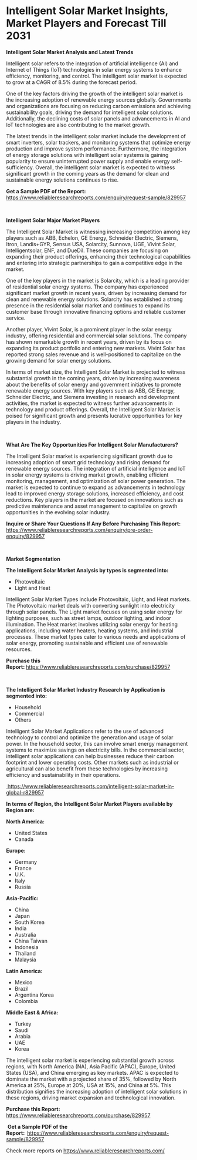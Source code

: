 <p><h1>Intelligent Solar Market Insights, Market Players and Forecast Till 2031</h1></p><p><strong>Intelligent Solar Market Analysis and Latest Trends</strong></p>
<p><p>Intelligent solar refers to the integration of artificial intelligence (AI) and Internet of Things (IoT) technologies in solar energy systems to enhance efficiency, monitoring, and control. The intelligent solar market is expected to grow at a CAGR of 8.5% during the forecast period.</p><p>One of the key factors driving the growth of the intelligent solar market is the increasing adoption of renewable energy sources globally. Governments and organizations are focusing on reducing carbon emissions and achieving sustainability goals, driving the demand for intelligent solar solutions. Additionally, the declining costs of solar panels and advancements in AI and IoT technologies are also contributing to the market growth.</p><p>The latest trends in the intelligent solar market include the development of smart inverters, solar trackers, and monitoring systems that optimize energy production and improve system performance. Furthermore, the integration of energy storage solutions with intelligent solar systems is gaining popularity to ensure uninterrupted power supply and enable energy self-sufficiency. Overall, the intelligent solar market is expected to witness significant growth in the coming years as the demand for clean and sustainable energy solutions continues to rise.</p></p>
<p><strong>Get a Sample PDF of the Report:&nbsp;</strong> <a href="https://www.reliableresearchreports.com/enquiry/request-sample/829957">https://www.reliableresearchreports.com/enquiry/request-sample/829957</a></p>
<p>&nbsp;</p>
<p><strong>Intelligent Solar Major Market Players</strong></p>
<p><p>The Intelligent Solar Market is witnessing increasing competition among key players such as ABB, Echelon, GE Energy, Schneider Electric, Siemens, Itron, Landis+GYR, Sensus USA, Solarcity, Sunnova, UGE, Vivint Solar, Intelligentsolar, ENF, and DueDil. These companies are focusing on expanding their product offerings, enhancing their technological capabilities and entering into strategic partnerships to gain a competitive edge in the market.</p><p>One of the key players in the market is Solarcity, which is a leading provider of residential solar energy systems. The company has experienced significant market growth in recent years, driven by increasing demand for clean and renewable energy solutions. Solarcity has established a strong presence in the residential solar market and continues to expand its customer base through innovative financing options and reliable customer service.</p><p>Another player, Vivint Solar, is a prominent player in the solar energy industry, offering residential and commercial solar solutions. The company has shown remarkable growth in recent years, driven by its focus on expanding its product portfolio and entering new markets. Vivint Solar has reported strong sales revenue and is well-positioned to capitalize on the growing demand for solar energy solutions.</p><p>In terms of market size, the Intelligent Solar Market is projected to witness substantial growth in the coming years, driven by increasing awareness about the benefits of solar energy and government initiatives to promote renewable energy sources. With key players such as ABB, GE Energy, Schneider Electric, and Siemens investing in research and development activities, the market is expected to witness further advancements in technology and product offerings. Overall, the Intelligent Solar Market is poised for significant growth and presents lucrative opportunities for key players in the industry.</p></p>
<p>&nbsp;</p>
<p><strong>What Are The Key Opportunities For Intelligent Solar Manufacturers?</strong></p>
<p><p>The Intelligent Solar market is experiencing significant growth due to increasing adoption of smart grid technology and rising demand for renewable energy sources. The integration of artificial intelligence and IoT in solar energy systems is driving market growth, enabling efficient monitoring, management, and optimization of solar power generation. The market is expected to continue to expand as advancements in technology lead to improved energy storage solutions, increased efficiency, and cost reductions. Key players in the market are focused on innovations such as predictive maintenance and asset management to capitalize on growth opportunities in the evolving solar industry.</p></p>
<p><strong>Inquire or Share Your Questions If Any Before Purchasing This Report:</strong> <a href="https://www.reliableresearchreports.com/enquiry/pre-order-enquiry/829957">https://www.reliableresearchreports.com/enquiry/pre-order-enquiry/829957</a></p>
<p>&nbsp;</p>
<p><strong>Market Segmentation</strong></p>
<p><strong>The Intelligent Solar Market Analysis by types is segmented into:</strong></p>
<p><ul><li>Photovoltaic</li><li>Light and Heat</li></ul></p>
<p><p>Intelligent Solar Market Types include Photovoltaic, Light, and Heat markets. The Photovoltaic market deals with converting sunlight into electricity through solar panels. The Light market focuses on using solar energy for lighting purposes, such as street lamps, outdoor lighting, and indoor illumination. The Heat market involves utilizing solar energy for heating applications, including water heaters, heating systems, and industrial processes. These market types cater to various needs and applications of solar energy, promoting sustainable and efficient use of renewable resources.</p></p>
<p><strong>Purchase this Report:&nbsp;</strong><a href="https://www.reliableresearchreports.com/purchase/829957">https://www.reliableresearchreports.com/purchase/829957</a></p>
<p>&nbsp;</p>
<p><strong>The Intelligent Solar Market Industry Research by Application is segmented into:</strong></p>
<p><ul><li>Household</li><li>Commercial</li><li>Others</li></ul></p>
<p><p>Intelligent Solar Market Applications refer to the use of advanced technology to control and optimize the generation and usage of solar power. In the household sector, this can involve smart energy management systems to maximize savings on electricity bills. In the commercial sector, intelligent solar applications can help businesses reduce their carbon footprint and lower operating costs. Other markets such as industrial or agricultural can also benefit from these technologies by increasing efficiency and sustainability in their operations.</p></p>
<p><a href="https://www.reliableresearchreports.com/intelligent-solar-market-in-global-r829957">&nbsp;https://www.reliableresearchreports.com/intelligent-solar-market-in-global-r829957</a></p>
<p><strong>In terms of Region, the Intelligent Solar Market Players available by Region are:</strong></p>
<p>
    <p> <strong> North America: </strong>
        <ul>
            <li>United States</li>
            <li>Canada</li>
        </ul>
        </p> 
    <p> <strong> Europe: </strong>
        <ul>
            <li>Germany</li>
            <li>France</li>
            <li>U.K.</li>
            <li>Italy</li>
            <li>Russia</li>
        </ul>
        </p> 
    <p> <strong> Asia-Pacific: </strong>
        <ul>
            <li>China</li>
            <li>Japan</li>
            <li>South Korea</li>
            <li>India</li>
            <li>Australia</li>
            <li>China Taiwan</li>
            <li>Indonesia</li>
            <li>Thailand</li>
            <li>Malaysia</li>
        </ul>
        </p> 
    <p> <strong> Latin America: </strong>
        <ul>
            <li>Mexico</li>
            <li>Brazil</li>
            <li>Argentina Korea</li>
            <li>Colombia</li>
        </ul>
        </p> 
    <p> <strong> Middle East & Africa: </strong>
        <ul>
            <li>Turkey</li>
            <li>Saudi</li>
            <li>Arabia</li>
            <li>UAE</li>
            <li>Korea</li>
        </ul>
    </p>
    </p>
<p><p>The intelligent solar market is experiencing substantial growth across regions, with North America (NA), Asia Pacific (APAC), Europe, United States (USA), and China emerging as key markets. APAC is expected to dominate the market with a projected share of 35%, followed by North America at 25%, Europe at 20%, USA at 15%, and China at 5%. This distribution signifies the increasing adoption of intelligent solar solutions in these regions, driving market expansion and technological innovation.</p></p>
<p><strong>Purchase this Report: </strong><a href="https://www.reliableresearchreports.com/purchase/829957">https://www.reliableresearchreports.com/purchase/829957</a></p>
<p>&nbsp;<strong>Get a Sample PDF of the Report:&nbsp;&nbsp;</strong><a href="https://www.reliableresearchreports.com/enquiry/request-sample/829957">https://www.reliableresearchreports.com/enquiry/request-sample/829957</a></p>
<p><strong></strong></p>
<p>Check more reports on <a href="https://www.reliableresearchreports.com/">https://www.reliableresearchreports.com/</a></p>